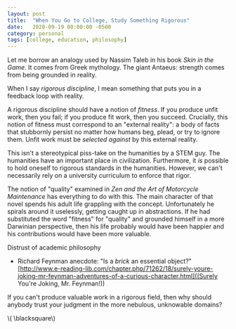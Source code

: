 ```yaml
---
layout: post
title:  "When You Go to College, Study Something Rigorous"
date:   2020-09-19 00:00:00 -0500
category: personal
tags: [college, education, philosophy] 
---
```


Let me borrow an analogy used by Nassim Taleb in his book _Skin in the Game_.
It comes from Greek mythology. 
The giant Antaeus: strength comes from being grounded in reality.

When I say _rigorous discipline_, I mean something that puts you in a feedback loop with reality.

A rigorous discipline should have a notion of _fitness_. If you produce unfit work, then you fail; if you produce fit work, then you succeed.
Crucially, this notion of fitness must correspond to an "external reality": a body of facts that stubbornly persist no matter how humans beg, plead, or try to ignore them.
Unfit work must be _selected against_ by this external reality.

This isn't a stereotypical piss-take on the humanities by a STEM guy.
The humanities have an important place in civilization.
Furthermore, it _is_ possible to hold oneself to rigorous standards in the humanities.
However, we can't necessarily rely on a university curriculum to enforce that rigor.

The notion of "quality" examined in _Zen and the Art of Motorcycle Maintenance_ has everything to do with this.
The main character of that novel spends his adult life grappling with the concept.
Unfortunately he spirals around it uselessly, getting caught up in abstractions.
If he had substituted the word "fitness" for "quality" and grounded himself in a more Darwinian perspective, then his life probably would have been happier and his contributions would have been more valuable. 

Distrust of academic philosophy
* Richard Feynman anecdote: "Is a _brick_ an essential object?"
[http://www.e-reading-lib.com/chapter.php/71262/18/surely-youre-joking-mr-feynman-adventures-of-a-curious-character.html]((Surely You're Joking, Mr. Feynman!))

If you can't produce valuable work in a rigorous field, then why should anybody trust your judgment in the more nebulous, unknowable domains? 

\\( \blacksquare\\)  



